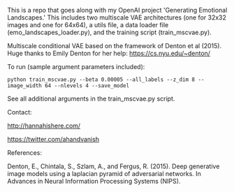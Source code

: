 This is a repo that goes along with my OpenAI project 'Generating Emotional Landscapes.' This includes two multiscale VAE architectures (one for 32x32 images and one for 64x64), a utils file, a data loader file (emo_landscapes_loader.py), and the training script (train_mscvae.py).

Multiscale conditional VAE based on the framework of Denton et al (2015). Huge thanks to Emily Denton for her help: https://cs.nyu.edu/~denton/

To run (sample argument parameters included):
```
python train_mscvae.py --beta 0.00005 --all_labels --z_dim 8 --image_width 64 --nlevels 4 --save_model
```

See all additional arguments in the train_mscvae.py script.

Contact:

http://hannahishere.com/

https://twitter.com/ahandvanish

References:

Denton, E., Chintala, S., Szlam, A., and Fergus, R. (2015). Deep generative image models using a laplacian pyramid of adversarial networks. In Advances in Neural Information Processing Systems (NIPS).